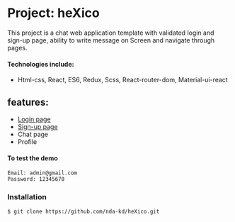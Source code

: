 # Project: heXico

This project is a chat web application template with validated login and sign-up page, ability to write message on Screen and navigate through pages.

#### Technologies include:

* Html-css, React, ES6, Redux, Scss, React-router-dom, Material-ui-react

## features:
* [Login page](https://nda-kd.github.io/heXico/#/) 
* [Sign-up page](https://nda-kd.github.io/heXico/#/Signup) 
* Chat page
* Profile 

#### To test the demo
``` 
Email: admin@gmail.com 
Password: 12345678
```
 
<!-- <img src="Docs/carts.gif" width="300" height="360"> -->

### Installation
``` 
$ git clone https://github.com/nda-kd/heXico.git
```

